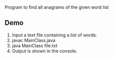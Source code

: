 Program to find all anagrams of the given word list

Demo
----

1. Input a text file containing a list of words.
2. javac MainClass.java
3. java MainClass file.txt
4. Output is shown in the console.